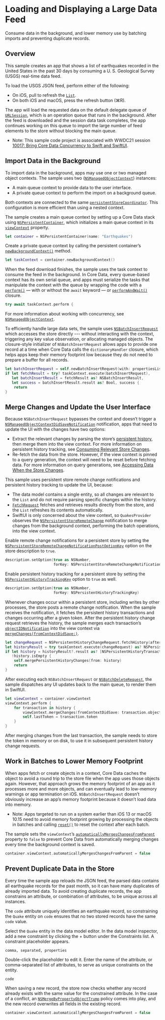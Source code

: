 # Loading and Displaying a Large Data Feed

Consume data in the background, and lower memory use by batching imports and preventing duplicate records.

## Overview
This sample creates an app that shows a list of earthquakes recorded in the United States in the past 30 days by consuming a U. S. Geological Survey (USGS) real-time data feed.

To load the USGS JSON feed, perform either of the following:
- On iOS, pull to refresh the [`List`](doc://com.apple.documentation/documentation/swiftui/list).
- On both iOS and macOS, press the refresh button (⌘R).

The app will load the requested data on the default delegate queue of [`URLSession`](https://developer.apple.com/documentation/foundation/urlsession), which is an operation queue that runs in the background. After the feed is downloaded and the session data task completes, the app continues working on this queue to import the large number of feed elements to the store without blocking the main queue.

- Note: This sample code project is associated with WWDC21 session [10017: Bring Core Data Concurrency to Swift and SwiftUI](https://developer.apple.com/wwdc21/10017/).

## Import Data in the Background

To import data in the background, apps may use one or two managed object contexts. The sample uses two ([`NSManagedObjectContext`](https://developer.apple.com/documentation/coredata/nsmanagedobjectcontext)) instances:
- A main queue context to provide data to the user interface.
- A private queue context to perform the import on a background queue.

Both contexts are connected to the same [`persistentStoreCoordinator`](https://developer.apple.com/documentation/coredata/nspersistentcontainer/1640567-persistentstorecoordinator). This configuration is more efficient than using a nested context.

The sample creates a main queue context by setting up a Core Data stack using [`NSPersistentContainer`](https://developer.apple.com/documentation/coredata/nspersistentcontainer), which initializes a main queue context in its [`viewContext`](https://developer.apple.com/documentation/coredata/nspersistentcontainer/1640622-viewcontext) property. 

``` swift
let container = NSPersistentContainer(name: "Earthquakes")
```

Create a private queue context by calling the persistent container’s [`newBackgroundContext()`](https://developer.apple.com/documentation/coredata/nspersistentcontainer/1640581-newbackgroundcontext) method.

``` swift
let taskContext = container.newBackgroundContext()
```

When the feed download finishes, the sample uses the task context to consume the feed in the background. In Core Data, every queue-based context has its own serial queue, and apps must serialize the tasks that manipulate the context with the queue by wrapping the code with a [`perform()`](https://developer.apple.com/documentation/coredata/nsmanagedobjectcontext/1506578-perform) — with or without the `await` keyword —
or [`performAndWait()`](https://developer.apple.com/documentation/coredata/nsmanagedobjectcontext/1506364-performandwait) closure.

``` swift
try await taskContext.perform {
```

For more information about working with concurrency, see [`NSManagedObjectContext`](https://developer.apple.com/documentation/coredata/nsmanagedobjectcontext#1654001).

To efficiently handle large data sets, the sample uses [`NSBatchInsertRequest`](https://developer.apple.com/documentation/coredata/nsbatchinsertrequest) which accesses the store directly --- without interacting with the context, triggering any key value observation, or allocating managed objects. The closure-style initializer of `NSBatchInsertRequest` allows apps to provide one record at a time when Core Data calls the `dictionaryHandler` closure, which helps apps keep their memory footprint low because they do not need to prepare a buffer for all records.

``` swift
let batchInsertRequest = self.newBatchInsertRequest(with: propertiesList)
if let fetchResult = try? taskContext.execute(batchInsertRequest),
   let batchInsertResult = fetchResult as? NSBatchInsertResult,
   let success = batchInsertResult.result as? Bool, success {
    return
}
```

## Merge Changes and Update the User Interface

Because `NSBatchInsertRequest` bypasses the context and doesn’t trigger a [`NSManagedObjectContextDidSaveNotification`](https://developer.apple.com/documentation/coredata/nsmanagedobjectcontextdidsavenotification) notification, apps that need to update the UI with the changes have two options:
- Extract the relevant changes by parsing the store’s [persistent history](https://developer.apple.com/documentation/coredata/persistent_history), then merge them into the view context. For more information on persistent history tracking, see [Consuming Relevant Store Changes](https://developer.apple.com/documentation/coredata/consuming_relevant_store_changes).
- Re-fetch the data from the store. However, if the view context is pinned to a query generation, the context will need to be reset before fetching data. For more information on query generations, see [Accessing Data When the Store Changes](https://developer.apple.com/documentation/coredata/accessing_data_when_the_store_changes). 

This sample uses persistent store remote change notifications and persistent history tracking to update the UI, because:
- The data model contains a single entity, so all changes are relevant to the `List` and do not require parsing specific changes within the history.
- [`FetchRequest`](doc://com.apple.documentation/documentation/swiftui/fetchrequest) fetches and retrieves results directly from the store, and the `List` refreshes its contents automatically.
- SwiftUI is only concerned about the view context, so `QuakesProvider` observes the [`NSPersistentStoreRemoteChange`](https://developer.apple.com/documentation/foundation/nsnotification/name/3180044-nspersistentstoreremotechange) notification to merge changes from the background context, performing the batch operations, into the view context.

Enable remote change notifications for a persistent store by setting the [`NSPersistentStoreRemoteChangeNotificationPostOptionKey`](https://developer.apple.com/documentation/coredata/nspersistentstoreremotechangenotificationpostoptionkey) option on the store description to `true`.

``` swift
description.setOption(true as NSNumber,
                      forKey: NSPersistentStoreRemoteChangeNotificationPostOptionKey)
```

Enable persistent history tracking for a persistent store by setting the [`NSPersistentHistoryTrackingKey`](https://developer.apple.com/documentation/coredata/nspersistenthistorytrackingkey) option to `true` as well.

``` swift
description.setOption(true as NSNumber,
                      forKey: NSPersistentHistoryTrackingKey)
```

Whenever changes occur within a persistent store, including writes by other processes, the store posts a remote change notification. When the sample receives the notification, it fetches the persistent history transactions and changes occurring after a given token. After the persistent history change request retrieves the history, the sample merges each transaction’s [`objectIDNotification`](https://developer.apple.com/documentation/coredata/nspersistenthistorytransaction/2894946-objectidnotification) into the view context via [`mergeChanges(fromContextDidSave:)`](https://developer.apple.com/documentation/coredata/nsmanagedobjectcontext/1506606-mergechanges).

``` swift
let changeRequest = NSPersistentHistoryChangeRequest.fetchHistory(after: self.lastToken)
let historyResult = try taskContext.execute(changeRequest) as? NSPersistentHistoryResult
if let history = historyResult?.result as? [NSPersistentHistoryTransaction],
   !history.isEmpty {
    self.mergePersistentHistoryChanges(from: history)
    return
}
```

After executing each `NSBatchInsertRequest` or [`NSBatchDeleteRequest`](https://developer.apple.com/documentation/coredata/nsbatchdeleterequest), the sample dispatches any UI updates back to the main queue, to render them in SwiftUI.

``` swift
let viewContext = container.viewContext
viewContext.perform {
    for transaction in history {
        viewContext.mergeChanges(fromContextDidSave: transaction.objectIDNotification())
        self.lastToken = transaction.token
    }
}
```
    
After merging changes from the last transaction, the sample needs to store the token in memory or on disk, to use it in subsequent persistent history change requests.

## Work in Batches to Lower Memory Footprint

When apps fetch or create objects in a context, Core Data caches the object to avoid a round trip to the store file when the app uses those objects again. However, that approach grows the memory footprint of an app as it processes more and more objects, and can eventually lead to low-memory warnings or app termination on iOS. `NSBatchInsertRequest` doesn’t obviously increase an app’s memory footprint because it doesn’t load data into memory. 

- Note: Apps targeted to run on a system earlier than iOS 13 or macOS 10.15 need to avoid memory footprint growing by processing the objects in batches and calling [`reset()`](https://developer.apple.com/documentation/coredata/nsmanagedobjectcontext/1506807-reset) to reset the context after each batch. 

The sample sets the `viewContext`’s [`automaticallyMergesChangesFromParent`](https://developer.apple.com/documentation/coredata/nsmanagedobjectcontext/1845237-automaticallymergeschangesfrompa) property to `false` to prevent Core Data from automatically merging changes every time the background context is saved.

``` swift
container.viewContext.automaticallyMergesChangesFromParent = false
```

## Prevent Duplicate Data in the Store

Every time the sample app reloads the JSON feed, the parsed data contains all earthquake records for the past month, so it can have many duplicates of already imported data. To avoid creating duplicate records, the app constrains an attribute, or combination of attributes, to be unique across all instances. 

The `code` attribute uniquely identifies an earthquake record, so constraining the `Quake` entity on `code` ensures that no two stored records have the same `code` value.

Select the `Quake` entity in the data model editor. In the data model inspector, add a new constraint by clicking the + button under the Constraints list. A constraint placeholder appears.

```
comma, separated, properties
```

Double-click the placeholder to edit it. Enter the name of the attribute, or comma-separated list of attributes, to serve as unique constraints on the entity. 

```
code
```

When saving a new record, the store now checks whether any record already exists with the same value for the constrained attribute. In the case of a conflict, an [`NSMergeByPropertyObjectTrump`](https://developer.apple.com/documentation/coredata/nsmergebypropertyobjecttrumpmergepolicy) policy comes into play, and the new record overwrites all fields in the existing record.

``` swift
container.viewContext.automaticallyMergesChangesFromParent = false
```
